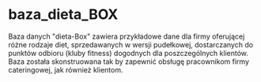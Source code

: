 # baza_dieta_BOX
Baza danych "dieta-Box" zawiera przykładowe dane dla firmy oferującej różne rodzaje diet, sprzedawanych w wersji pudełkowej, dostarczanych do punktów odbioru (kluby fitness) dogodnych dla poszczególnych klientów.
Baza została skonstruowana tak by zapewnić obsługę pracownikom firmy cateringowej, jak również klientom.
